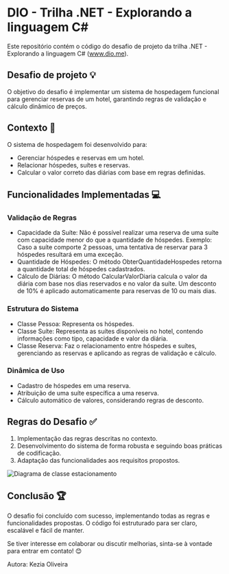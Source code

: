 # DIO - Trilha .NET - Explorando a linguagem C#
Este repositório contém o código do desafio de projeto da trilha .NET - Explorando a linguagem C# (www.dio.me).

## Desafio de projeto :bulb: 
O objetivo do desafio é implementar um sistema de hospedagem funcional para gerenciar reservas de um hotel, garantindo regras de validação e cálculo dinâmico de preços.

## Contexto :hotel:
O sistema de hospedagem foi desenvolvido para:
- Gerenciar hóspedes e reservas em um hotel.
- Relacionar hóspedes, suítes e reservas.
- Calcular o valor correto das diárias com base em regras definidas.

## Funcionalidades Implementadas :computer:
### Validação de Regras
- Capacidade da Suíte: Não é possível realizar uma reserva de uma suíte com capacidade menor do que a quantidade de hóspedes. Exemplo: Caso a suíte comporte 2 pessoas, uma tentativa de reservar para 3 hóspedes resultará em uma exceção.
- Quantidade de Hóspedes: O método ObterQuantidadeHospedes retorna a quantidade total de hóspedes cadastrados.
- Cálculo de Diárias: O método CalcularValorDiaria calcula o valor da diária com base nos dias reservados e no valor da suíte. Um desconto de 10% é aplicado automaticamente para reservas de 10 ou mais dias.

### Estrutura do Sistema
- Classe Pessoa: Representa os hóspedes.
- Classe Suíte: Representa as suítes disponíveis no hotel, contendo informações como tipo, capacidade e valor da diária.
- Classe Reserva: Faz o relacionamento entre hóspedes e suítes, gerenciando as reservas e aplicando as regras de validação e cálculo.

### Dinâmica de Uso
- Cadastro de hóspedes em uma reserva.
- Atribuição de uma suíte específica a uma reserva.
- Cálculo automático de valores, considerando regras de desconto.

## Regras do Desafio :white_check_mark:
1. Implementação das regras descritas no contexto.
2. Desenvolvimento do sistema de forma robusta e seguindo boas práticas de codificação.
3. Adaptação das funcionalidades aos requisitos propostos.

![Diagrama de classe estacionamento](diagrama_classe_hotel.png)

## Conclusão :trophy:
O desafio foi concluído com sucesso, implementando todas as regras e funcionalidades propostas. O código foi estruturado para ser claro, escalável e fácil de manter.

Se tiver interesse em colaborar ou discutir melhorias, sinta-se à vontade para entrar em contato! 😊

Autora: Kezia Oliveira
